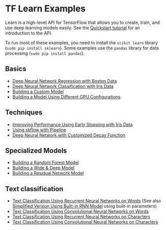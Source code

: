 # TF Learn Examples

Learn is a high-level API for TensorFlow that allows you to create,
train, and use deep learning models easily. See the [Quickstart tutorial](../../g3doc/tutorials/tflearn/index.md)
for an introduction to the API.

To run most of these examples, you need to install the `scikit learn` library (`sudo pip install sklearn`).
Some examples use the `pandas` library for data processing (`sudo pip install pandas`).

## Basics

* [Deep Neural Network Regression with Boston Data](boston.py)
* [Deep Neural Network Classification with Iris Data](iris.py)
* [Building a Custom Model](iris_custom_model.py)
* [Building a Model Using Different GPU Configurations](iris_run_config.py)

## Techniques

* [Improving Performance Using Early Stopping with Iris Data](iris_val_based_early_stopping.py)
* [Using skflow with Pipeline](iris_with_pipeline.py)
* [Deep Neural Network with Customized Decay Function](iris_custom_decay_dnn.py)

## Specialized Models
* [Building a Random Forest Model](random_forest_mnist.py)
* [Building a Wide & Deep Model](wide_n_deep_tutorial.py)
* [Building a Residual Network Model](resnet.py)

## Text classification

* [Text Classification Using Recurrent Neural Networks on Words](text_classification.py)
(See also [Simplified Version Using Built-in RNN Model](text_classification_builtin_rnn_model.py) using built-in parameters)
* [Text Classification Using Convolutional Neural Networks on Words](text_classification_cnn.py)
* [Text Classification Using Recurrent Neural Networks on Characters](text_classification_character_rnn.py)
* [Text Classification Using Convolutional Neural Networks on Characters](text_classification_character_cnn.py)
